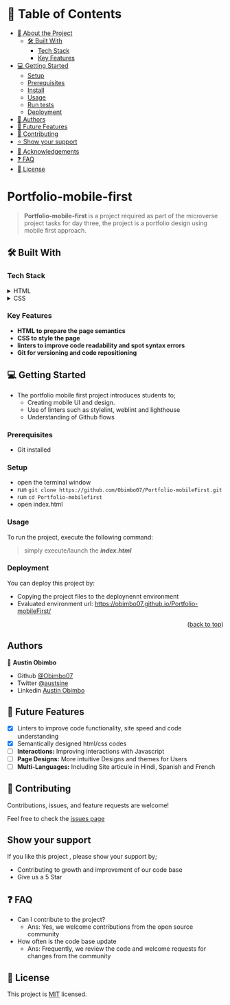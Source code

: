 

# 📗 Table of Contents
- [📖 About the Project](#about-project)
  - [🛠 Built With](#built-with)
    - [Tech Stack](#tech-stack)
    - [Key Features](#key-features)
- [💻 Getting Started](#getting-started)
  - [Setup](#setup)
  - [Prerequisites](#prerequisites)
  - [Install](#install)
  - [Usage](#usage)
  - [Run tests](#run-tests)
  - [Deployment](#triangular_flag_on_post-deployment)
- [👥 Authors](#authors)
- [🔭 Future Features](#future-features)
- [🤝 Contributing](#contributing)
- [⭐️ Show your support](#support)
- [🙏 Acknowledgements](#acknowledgements)
- [❓ FAQ](#faq)
- [📝 License](#license)






# Portfolio-mobile-first
 > **Portfolio-mobile-first** is a project required as part of the microverse  project tasks for day three, the project is a portfolio design using mobile first approach.

## 🛠 Built With <a name=""></a>

### Tech Stack <a name="tech-stack"></a>

<details>
  <summary>HTML</summary>
  <ul>
    <li><a href="https://developer.mozilla.org/en-US/docs/Web/HTML">HTML</a></li>
  </ul>
</details>

<details>
  <summary>CSS</summary>
  <ul>
    <li><a href="https://developer.mozilla.org/en-US/docs/Web/CSS">CSS</a></li>
  </ul>
</details>

### Key Features <a name="key-features"></a>

- **HTML to prepare the page semantics**
- **CSS to style the  page**
- **linters to improve code readability and spot syntax errors**
- **Git for versioning and code repositioning**




## 💻 Getting Started <a name="getting-started"></a>

- The portfolio mobile first project introduces students to;
  - Creating mobile UI and design.
  - Use of linters such as stylelint,  weblint and lighthouse 
  - Understanding of Github flows

### Prerequisites 
 - Git installed 

### Setup

 - open the terminal window 
 - run ```git clone https://github.com/Obimbo07/Portfolio-mobileFirst.git```
 - run ```cd Portfolio-mobilefirst```
 - open index.html


### Usage <a name="usage"> </a>
To run the project, execute the following command:

  > simply execute/launch the ***index.html*** 

### Deployment <a name="#triangular_flag_on_post-deployment"> </a>

You can deploy this project by:
-  Copying the project files to the deploynennt environment
- Evaluated environment url: https://obimbo07.github.io/Portfolio-mobileFirst/
<p align="right">(<a href="#readme-top">back to top</a>)</p>

## Authors 
 👤 **Austin Obimbo**
 - Github [@Obimbo07](https://github.com/Obimbo07)
 - Twitter [@austsine](https://twitter.com/austsine)
 - Linkedin [Austin Obimbo](https://www.linkedin.com/in/austin-obimbo-9a613623a/)

## 🔭 Future Features <a name="future-features"></a>

- [x] Linters to improve code functionality, site speed and code understanding
- [x] Semantically designed html/css codes
- [ ] **Interactions:** Improving interactions with Javascript
- [ ] **Page Designs:** More intuitive Designs and themes for Users
- [ ] **Multi-Languages:** Including Site articule in Hindi, Spanish and French

## 🤝 Contributing

Contributions, issues, and feature requests are welcome!

Feel free to check the [issues page](https://github.com/Obimbo07/portfolio-mobile-first/issues)

## Show your support

If you like this project , please show your support by;
-  Contributing to growth and improvement of our code base     
-  Give us a 5 Star 

## ❓ FAQ <a name="faq"></a>
  - Can I contribute to the project?
    - Ans: Yes, we welcome contributions from the open source community
  - How often is the code base update
    - Ans: Frequently, we review the code and welcome requests for changes from the community  

  
## 📝 License

This project is [MIT](https://github.com/Obimbo07/Portfolio-mobile-first/blob/main/LICENSE) licensed.

